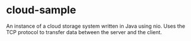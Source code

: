 # cloud-sample
An instance of a cloud storage system written in Java using nio. Uses the TCP protocol to transfer data between the server and the client.
